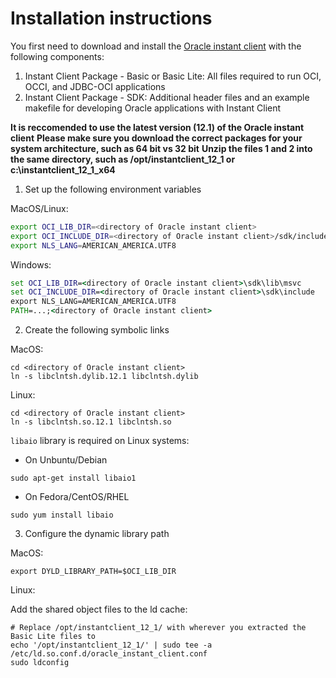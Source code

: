 # Installation instructions

You first need to download and install the [Oracle instant client](http://www.oracle.com/technetwork/database/features/instant-client/index-097480.html) with the following components:

1. Instant Client Package - Basic or Basic Lite: All files required to run OCI, OCCI, and JDBC-OCI applications
2. Instant Client Package - SDK: Additional header files and an example makefile for developing Oracle applications with Instant Client

**It is reccomended to use the latest version (12.1) of the Oracle instant client**
**Please make sure you download the correct packages for your system architecture, such as 64 bit vs 32 bit**
**Unzip the files 1 and 2 into the same directory, such as /opt/instantclient_12_1 or c:\instantclient_12_1_x64**

1. Set up the following environment variables

MacOS/Linux:

```bash
export OCI_LIB_DIR=<directory of Oracle instant client>
export OCI_INCLUDE_DIR=<directory of Oracle instant client>/sdk/include
export NLS_LANG=AMERICAN_AMERICA.UTF8
```

Windows:

```bat
set OCI_LIB_DIR=<directory of Oracle instant client>\sdk\lib\msvc
set OCI_INCLUDE_DIR=<directory of Oracle instant client>\sdk\include
export NLS_LANG=AMERICAN_AMERICA.UTF8
PATH=...;<directory of Oracle instant client>
```

2. Create the following symbolic links

MacOS:

```
cd <directory of Oracle instant client>
ln -s libclntsh.dylib.12.1 libclntsh.dylib
```

Linux:

```
cd <directory of Oracle instant client>
ln -s libclntsh.so.12.1 libclntsh.so
```

`libaio` library is required on Linux systems:

* On Unbuntu/Debian

```
sudo apt-get install libaio1
```

* On Fedora/CentOS/RHEL

```
sudo yum install libaio
```

3. Configure the dynamic library path

MacOS:

```
export DYLD_LIBRARY_PATH=$OCI_LIB_DIR
```

Linux:

Add the shared object files to the ld cache:

```
# Replace /opt/instantclient_12_1/ with wherever you extracted the Basic Lite files to
echo '/opt/instantclient_12_1/' | sudo tee -a /etc/ld.so.conf.d/oracle_instant_client.conf
sudo ldconfig
```

